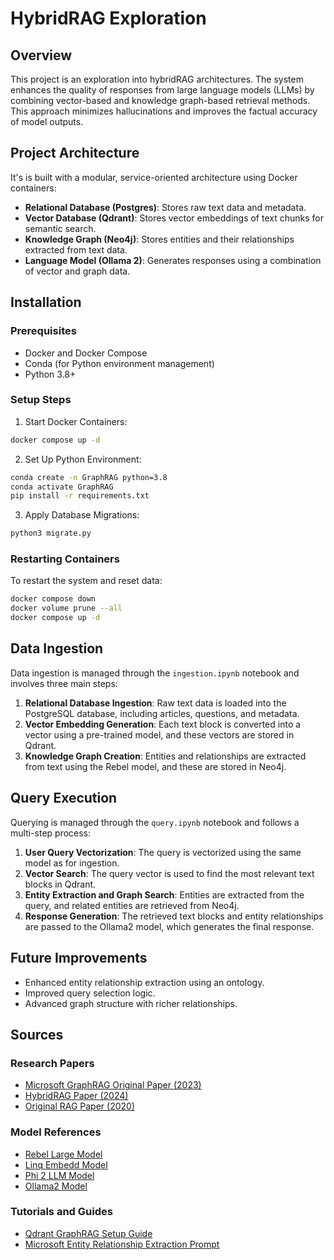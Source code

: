 # HybridRAG Exploration

## Overview
This project is an exploration into hybridRAG architectures. The system enhances the quality of responses from large language models (LLMs) by combining vector-based and knowledge graph-based retrieval methods. This approach minimizes hallucinations and improves the factual accuracy of model outputs.

## Project Architecture
It's is built with a modular, service-oriented architecture using Docker containers:
- **Relational Database (Postgres)**: Stores raw text data and metadata.
- **Vector Database (Qdrant)**: Stores vector embeddings of text chunks for semantic search.
- **Knowledge Graph (Neo4j)**: Stores entities and their relationships extracted from text data.
- **Language Model (Ollama 2)**: Generates responses using a combination of vector and graph data.

## Installation
### Prerequisites
- Docker and Docker Compose
- Conda (for Python environment management)
- Python 3.8+

### Setup Steps
1. Start Docker Containers:
```bash
docker compose up -d
```

2. Set Up Python Environment:
```bash
conda create -n GraphRAG python=3.8
conda activate GraphRAG
pip install -r requirements.txt
```

3. Apply Database Migrations:
```bash
python3 migrate.py
```

### Restarting Containers
To restart the system and reset data:
```bash
docker compose down
docker volume prune --all
docker compose up -d
```

## Data Ingestion
Data ingestion is managed through the `ingestion.ipynb` notebook and involves three main steps:
1. **Relational Database Ingestion**: Raw text data is loaded into the PostgreSQL database, including articles, questions, and metadata.
2. **Vector Embedding Generation**: Each text block is converted into a vector using a pre-trained model, and these vectors are stored in Qdrant.
3. **Knowledge Graph Creation**: Entities and relationships are extracted from text using the Rebel model, and these are stored in Neo4j.

## Query Execution
Querying is managed through the `query.ipynb` notebook and follows a multi-step process:
1. **User Query Vectorization**: The query is vectorized using the same model as for ingestion.
2. **Vector Search**: The query vector is used to find the most relevant text blocks in Qdrant.
3. **Entity Extraction and Graph Search**: Entities are extracted from the query, and related entities are retrieved from Neo4j.
4. **Response Generation**: The retrieved text blocks and entity relationships are passed to the Ollama2 model, which generates the final response.

## Future Improvements
- Enhanced entity relationship extraction using an ontology.
- Improved query selection logic.
- Advanced graph structure with richer relationships.

## Sources
### Research Papers
- [Microsoft GraphRAG Original Paper (2023)](https://arxiv.org/abs/2404.16130)
- [HybridRAG Paper (2024)](https://arxiv.org/abs/2408.04948)
- [Original RAG Paper (2020)](https://arxiv.org/abs/2005.11401)

### Model References
- [Rebel Large Model](https://huggingface.co/Babelscape/rebel-large)
- [Linq Embedd Model](https://huggingface.co/Linq-AI-Research/Linq-Embed-Mistral)
- [Phi 2 LLM Model](https://huggingface.co/microsoft/phi-2)
- [Ollama2 Model](https://www.llama.com/llama2/)

### Tutorials and Guides
- [Qdrant GraphRAG Setup Guide](https://qdrant.tech/documentation/examples/graphrag-qdrant-neo4j)
- [Microsoft Entity Relationship Extraction Prompt](https://github.com/microsoft/graphrag/blob/main/graphrag/prompt_tune/prompt/entity_relationship.py#L6)
